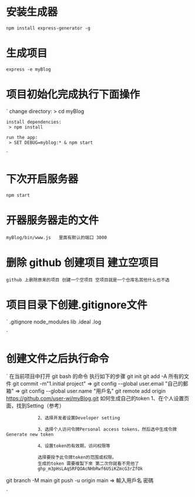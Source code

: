 # 安装生成器

`npm install express-generator -g`

# 生成项目

`express -e myBlog`

# 项目初始化完成执行下面操作

`
    change directory:
     > cd myBlog

    install dependencies:
     > npm install

    run the app:
     > SET DEBUG=myblog:* & npm start
`

# 下次开启服务器

`npm start`

# 开器服务器走的文件

`myBlog/bin/www.js   里面有默认的端口 3000`

# 删除 github 创建项目 建立空项目
`github 上删除原来的项目 创建一个空项目 空项目就是一个仓库名其他什么也不选`

# 项目目录下创建.gitignore文件
`
    .gitignore
    node_modules
    lib
    .ideal
    .log

` 

# 创建文件之后执行命令

`
在当前项目中打开 git bash 的命令
执行如下的步骤
git init 
git add -A             所有的文件
git commit -m"1.initial project"          => git config --global user.email "自己的郵箱"
                                          => git config --global user.name "用戶名"
git remote add origin https://github.com/user-wj/myBlog.git
                如何生成自己的token
                1、在个人设置页面，找到Setting（参考）

                2、选择开发者设置Developer setting

                3、选择个人访问令牌Personal access tokens，然后选中生成令牌Generate new token

                4、设置token的有效期，访问权限等

                选择要授予此令牌token的范围或权限。
                生成的token 需要複製下來 第二次你就看不見他了
                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
git branch -M main
git push -u origin main => 輸入用戶名 密碼


`
